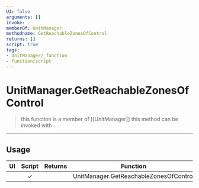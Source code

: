 ```yaml
---
UI: false
arguments: []
invoke: .
memberOf: UnitManager
methodname: GetReachableZonesOfControl
returns: []
script: true
tags:
- UnitManager/_function
- function/script
---
```

# UnitManager.GetReachableZonesOfControl
> this function is a member of [[UnitManager]]
> this method can be invoked with `.`
-----
## Usage
|  UI | Script | Returns | Function | Arguments |
|:---:|:------:|-------:|:--------:|:---------|
| |✓||UnitManager.GetReachableZonesOfControl||
